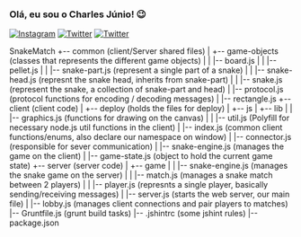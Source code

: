 ### Olá, eu sou o Charles Júnio! 😉


[![Instagram](https://img.shields.io/badge/Instagram-E4405F?style=for-the-badge&logo=instagram&logoColor=white)](https://www.instagram.com/charlless_jr/)
[![Twitter](https://img.shields.io/badge/Twitter-1DA1F2?style=for-the-badge&logo=twitter&logoColor=white)](https://twitter.com/charusuu)
[![Twitter](https://img.shields.io/badge/Twitch-9146FF?style=for-the-badge&logo=twitch&logoColor=white)](https://www.twitch.tv/charleszzard)

SnakeMatch
+-- common (client/Server shared files)
|   +-- game-objects (classes that represents the different game objects)
|   |   |-- board.js
|   |   |-- pellet.js
|   |   |-- snake-part.js (represent a single part of a snake)
|   |   |-- snake-head.js (represnt the snake head, inherits from snake-part)
|   |   |-- snake.js (represent the snake, a collection of snake-part and head)
|   |-- protocol.js (protocol functions for encoding / decoding messages)
|   |-- rectangle.js
+-- client (client code)
|     +-- deploy (holds the files for deploy)
|     +-- js
|       +-- lib
|       |   |-- graphics.js (functions for drawing on the canvas)
|       |   |-- util.js (Polyfill for necessary node.js util functions in the client)
|       |-- index.js (common client functions/enums, also declare our namespace on window)
|       |-- connector.js (responsible for sever communication)
|       |-- snake-engine.js (manages the game on the client)
|       |-- game-state.js (object to hold the current game state)
+-- server (server code)
|   +-- game
|   |   |-- snake-engine.js (manages the snake game on the server)
|   |   |-- match.js (manages a snake match between 2 players)
|   |   |-- player.js (represnts a single player, basically sending/receiving messages)
|   |-- server.js (starts the web server, our main file)
|   |-- lobby.js (manages client connections and pair players to matches)
|-- Gruntfile.js (grunt build tasks)
|-- .jshintrc (some jshint rules)
|-- package.json
